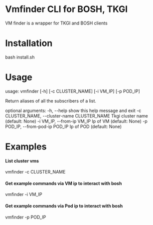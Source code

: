# Vmfinder CLI for BOSH, TKGI

VM finder is a wrapper for TKGI and BOSH clients

# Installation
bash install.sh

# Usage

usage: vmfinder [-h] [-c CLUSTER_NAME] [-i VM_IP] [-p POD_IP]

Return aliases of all the subscribers of a list.

optional arguments:
  -h, --help            show this help message and exit
  -c CLUSTER_NAME, --cluster-name CLUSTER_NAME
                        Tkgi cluster name (default: None)
  -i VM_IP, --from-ip VM_IP
                        Ip of VM (default: None)
  -p POD_IP, --from-pod-ip POD_IP
                        Ip of POD (default: None)  

# Examples

#### List cluster vms
vmfinder -c CLUSTER_NAME
#### Get example commands via VM ip to interact with bosh
vmfinder -i VM_IP
#### Get example commands via Pod ip to interact with bosh 
vmfinder -p POD_IP
